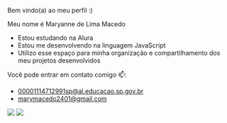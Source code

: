 Bem vindo(a) ao meu perfil :)

Meu nome é Maryanne de Lima Macedo

* Estou estudando na Alura
* Estou me desenvolvendo na linguagem JavaScript
* Utilizo esse espaço para minha organização e compartilhamento dos meu projetos desenvolvidos

Você pode entrar em contato comigo 📫:

* 00001114712991sp@al.educacao.sp.gov.br
* marymacedo2401@gmail.com

![](https://media1.tenor.com/m/5WtLjGocPp0AAAAC/jean-luc-godard-john-luke-godard.gif)
![](https://media1.tenor.com/m/vc7yuenl7EYAAAAC/anna-karina-jean-luc-godard.gif)
